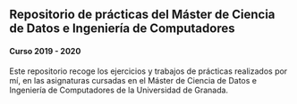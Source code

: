 ## Repositorio de prácticas del Máster de Ciencia de Datos e Ingeniería de Computadores

#### Curso 2019 - 2020

Este repositorio recoge los ejercicios y trabajos de prácticas realizados por mí, en las asignaturas cursadas en el Máster de Ciencia de Datos e Ingeniería de Computadores de la Universidad de Granada.
